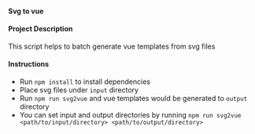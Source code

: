 #### Svg to vue

#### Project Description
This script helps to batch generate vue templates from svg files

#### Instructions
- Run `npm install` to install dependencies
- Place svg files under `input` directory
- Run `npm run svg2vue` and vue templates would be generated to `output` directory
- You can set input and output directories by running `npm run svg2vue <path/to/input/directory> <path/to/output/directory>`

